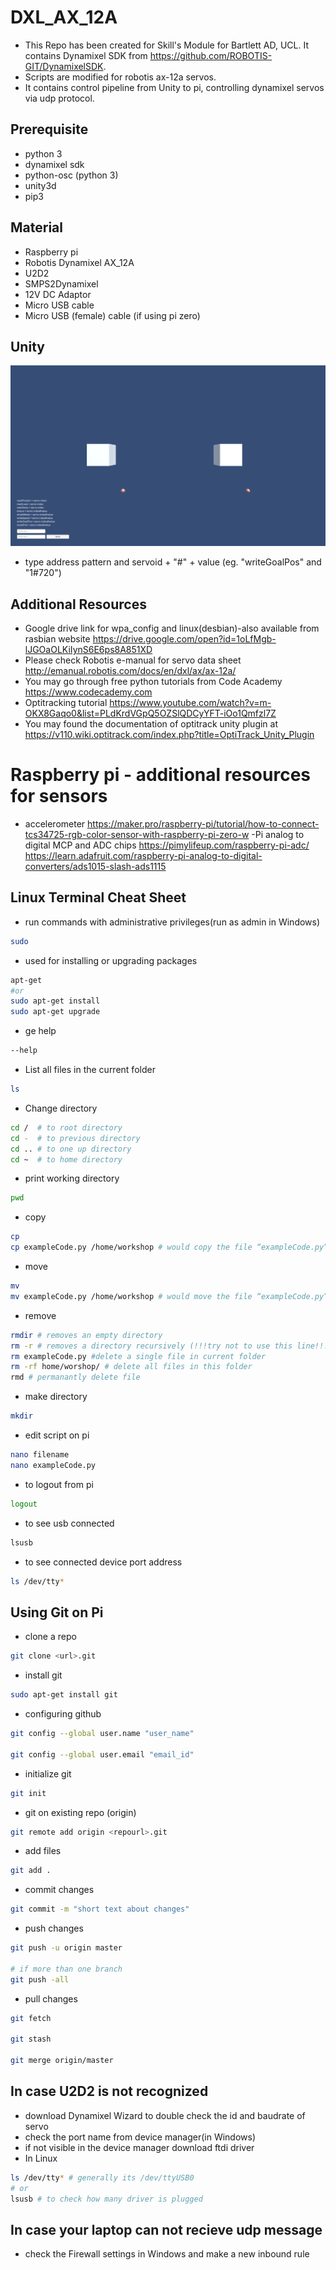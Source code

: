 # DXL_AX_12A


- This Repo has been created for Skill's Module for Bartlett AD, UCL. It contains Dynamixel SDK from https://github.com/ROBOTIS-GIT/DynamixelSDK. 
- Scripts are modified for robotis ax-12a servos.
- It contains control pipeline from Unity to pi, controlling dynamixel servos via udp protocol. 



## Prerequisite

- python 3
- dynamixel sdk
- python-osc (python 3)
- unity3d
- pip3


## Material

- Raspberry pi 
- Robotis Dynamixel AX_12A
- U2D2
- SMPS2Dynamixel
- 12V DC Adaptor
- Micro USB cable
- Micro USB (female) cable (if using pi zero)

## Unity
![](unity_servoControl_interface.png)
- type address pattern and servoid + "#" + value (eg. "writeGoalPos" and "1#720")


## Additional Resources

- Google drive link for wpa_config and linux(desbian)-also available from rasbian website
 https://drive.google.com/open?id=1oLfMgb-lJGOaOLKiIynS6E6ps8A851XD
- Please check Robotis e-manual for servo data sheet
 http://emanual.robotis.com/docs/en/dxl/ax/ax-12a/
- You may go through free python tutorials from Code Academy https://www.codecademy.com
- Optitracking tutorial https://www.youtube.com/watch?v=m-OKX8Gaqo0&list=PLdKrdVGpQ5OZSlQDCyYFT-iOo1Qmfzl7Z
- You may found the documentation of optitrack unity plugin at https://v110.wiki.optitrack.com/index.php?title=OptiTrack_Unity_Plugin
# Raspberry pi - additional resources for sensors
- accelerometer
https://maker.pro/raspberry-pi/tutorial/how-to-connect-tcs34725-rgb-color-sensor-with-raspberry-pi-zero-w
-Pi analog to digital MCP and ADC chips
https://pimylifeup.com/raspberry-pi-adc/
https://learn.adafruit.com/raspberry-pi-analog-to-digital-converters/ads1015-slash-ads1115


## Linux Terminal Cheat Sheet
- run commands with administrative privileges(run as admin in Windows)
```bash
sudo
```
- used for installing or upgrading packages
```bash
apt-get
#or
sudo apt-get install
sudo apt-get upgrade
```

- ge help
```bash
--help
```
- List all files in the current folder
```bash
ls
```
- Change directory
```bash
cd /  # to root directory
cd -  # to previous directory
cd .. # to one up directory
cd ~  # to home directory
```
- print working directory
```bash
pwd
```
- copy 
```bash
cp
cp exampleCode.py /home/workshop # would copy the file “exampleCode.py” to the directory “/home/workshop”)
```
- move 
```bash
mv
mv exampleCode.py /home/workshop # would move the file “exampleCode.py” to the directory “/home/workshop”
```
- remove 
```bash
rmdir # removes an empty directory 
rm -r # removes a directory recursively (!!!try not to use this line!!!)
rm exampleCode.py #delete a single file in current folder
rm -rf home/worshop/ # delete all files in this folder
rmd # permanantly delete file
```
- make directory 
```bash
mkdir
```
- edit script on pi
```bash
nano filename
nano exampleCode.py
```
- to logout from pi
```bash
logout
```
- to see usb connected 
```bash
lsusb
```
- to see connected device port address 
```bash
ls /dev/tty*
```
## Using Git on Pi

- clone a repo
```bash
git clone <url>.git
```
- install git 
```bash
sudo apt-get install git
```
- configuring github
```bash
git config --global user.name "user_name"

git config --global user.email "email_id"
```
- initialize git
```bash
git init
```
- git on existing repo (origin)
```bash
git remote add origin <repourl>.git
```

- add files
```bash
git add .
```

- commit changes
```bash
git commit -m "short text about changes"
```
- push changes
```bash
git push -u origin master

# if more than one branch
git push -all
```
- pull changes
```bash
git fetch

git stash

git merge origin/master
```


## In case U2D2 is not recognized 
- download Dynamixel Wizard to double check the id and baudrate of servo
- check the port name from device manager(in Windows)
- if not visible in the device manager download ftdi driver
- In Linux 
```bash
ls /dev/tty* # generally its /dev/ttyUSB0
# or
lsusb # to check how many driver is plugged
```
## In case your laptop can not recieve udp message
- check the Firewall settings in Windows and make a new inbound rule


